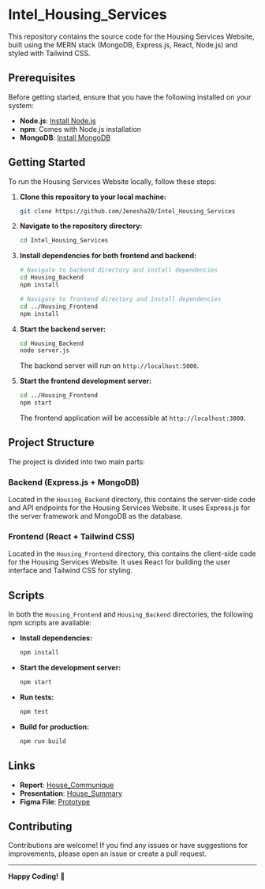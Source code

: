 # Intel_Housing_Services

This repository contains the source code for the Housing Services Website, built using the MERN stack (MongoDB, Express.js, React, Node.js) and styled with Tailwind CSS.

## Prerequisites

Before getting started, ensure that you have the following installed on your system:

- **Node.js**: [Install Node.js](https://nodejs.org/)
- **npm**: Comes with Node.js installation
- **MongoDB**: [Install MongoDB](https://docs.mongodb.com/manual/installation/)

## Getting Started

To run the Housing Services Website locally, follow these steps:

1. **Clone this repository to your local machine:**

    ```sh
    git clone https://github.com/Jenesha20/Intel_Housing_Services
    ```

2. **Navigate to the repository directory:**

    ```sh
    cd Intel_Housing_Services
    ```

3. **Install dependencies for both frontend and backend:**

    ```sh
    # Navigate to backend directory and install dependencies
    cd Housing_Backend
    npm install
    
    # Navigate to frontend directory and install dependencies
    cd ../Housing_Frontend
    npm install
    ```

4. **Start the backend server:**

    ```sh
    cd Housing_Backend
    node server.js
    ```

    The backend server will run on `http://localhost:5000`.

5. **Start the frontend development server:**

    ```sh
    cd ../Housing_Frontend
    npm start
    ```

    The frontend application will be accessible at `http://localhost:3000`.

## Project Structure

The project is divided into two main parts:

### Backend (Express.js + MongoDB)

Located in the `Housing_Backend` directory, this contains the server-side code and API endpoints for the Housing Services Website. It uses Express.js for the server framework and MongoDB as the database.

### Frontend (React + Tailwind CSS)

Located in the `Housing_Frontend` directory, this contains the client-side code for the Housing Services Website. It uses React for building the user interface and Tailwind CSS for styling.

## Scripts

In both the `Housing_Frontend` and `Housing_Backend` directories, the following npm scripts are available:

- **Install dependencies:**

    ```sh
    npm install
    ```

- **Start the development server:**

    ```sh
    npm start
    ```

- **Run tests:**

    ```sh
    npm test
    ```

- **Build for production:**

    ```sh
    npm run build
    ```

## Links

- **Report**: [House_Communique](https://github.com/Jenesha20/Intel_Housing_Services/tree/main/House_Communique)
- **Presentation**: [House_Summary](https://github.com/Jenesha20/Intel_Housing_Services/tree/main/Housing_Summary)
- **Figma File**: [Prototype](https://www.figma.com/proto/KoXKX1D74DPcjn3ZKAJKxS/Household-services?node-id=1-3&t=pa19Jb3eHU82lkWu-0&scaling=scale-down&content-scaling=fixed&page-id=0%3A1&starting-point-node-id=1%3A3&show-proto-sidebar=1)

## Contributing

Contributions are welcome! If you find any issues or have suggestions for improvements, please open an issue or create a pull request.

---

**Happy Coding!** 🎉
